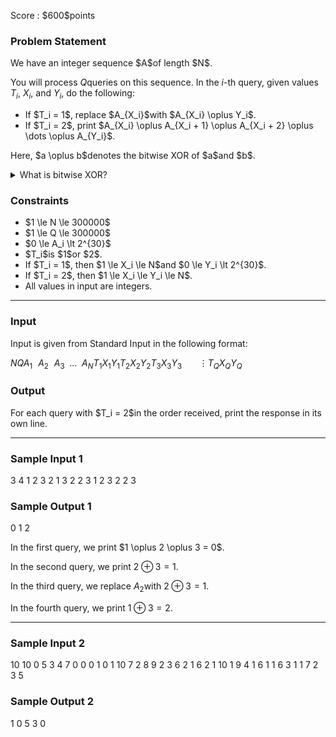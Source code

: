 
<div>

<span>

<span>

<p>
Score : $600$points
</p>

<div>

<section>

### **Problem Statement**

<p>
We have an integer sequence $A$of length $N$.

You will process $Q$queries on this sequence. In the $i$-th query, given values $T_i$, $X_i$, and $Y_i$, do the following:
</p>

<ul>

<li>
If $T_i = 1$, replace $A_{X_i}$with $A_{X_i} \oplus Y_i$.
</li>

<li>
If $T_i = 2$, print $A_{X_i} \oplus A_{X_i + 1} \oplus A_{X_i + 2} \oplus \dots \oplus A_{Y_i}$.
</li>

</ul>

<p>
Here, $a \oplus b$denotes the bitwise XOR of $a$and $b$.

</p>

<details>

<summary>
What is bitwise XOR?
</summary>

<p>
The bitwise XOR of integers $A$and $B$, $A \oplus B$, is defined as follows:

</p>

<ul>

<li>
When $A \oplus B$is written in base two, the digit in the $2^k$'s place ($k \geq 0$) is $1$if either $A$or $B$, but not both, has $1$in the $2^k$'s place, and $0$otherwise.
</li>

</ul>
For example, $3 \oplus 5 = 6$. (In base two: $011 \oplus 101 = 110$.)

<p>

</p>

</details>

<p>

</p>

</section>

</div>

<div>

<section>

### **Constraints**

<ul>

<li>
$1 \le N \le 300000$
</li>

<li>
$1 \le Q \le 300000$
</li>

<li>
$0 \le A_i \lt 2^{30}$
</li>

<li>
$T_i$is $1$or $2$.
</li>

<li>
If $T_i = 1$, then $1 \le X_i \le N$and $0 \le Y_i \lt 2^{30}$.
</li>

<li>
If $T_i = 2$, then $1 \le X_i \le Y_i \le N$.
</li>

<li>
All values in input are integers.
</li>

</ul>

</section>

</div>

---

<div>

<div>

<section>

### **Input**

<p>
Input is given from Standard Input in the following format:
</p>

<div>

$N$$Q$$A_1 \hspace{7pt} A_2 \hspace{7pt} A_3 \hspace{5pt} \dots \hspace{5pt} A_N$$T_1$$X_1$$Y_1$$T_2$$X_2$$Y_2$$T_3$$X_3$$Y_3$$\hspace{22pt} \vdots$$T_Q$$X_Q$$Y_Q$
</div>

</section>

</div>

<div>

<section>

### **Output**

<p>
For each query with $T_i = 2$in the order received, print the response in its own line.
</p>

</section>

</div>

</div>

---

<div>

<section>

### **Sample Input 1**

<div>

3 4
1 2 3
2 1 3
2 2 3
1 2 3
2 2 3

</div>

</section>

</div>

<div>

<section>

### **Sample Output 1**

<div>

0
1
2

</div>

<p>
In the first query, we print $1 \oplus 2 \oplus 3 = 0$.

In the second query, we print $2 \oplus 3 = 1$.

In the third query, we replace $A_2$with $2 \oplus 3 = 1$.

In the fourth query, we print $1 \oplus 3 = 2$.
</p>

</section>

</div>

---

<div>

<section>

### **Sample Input 2**

<div>

10 10
0 5 3 4 7 0 0 0 1 0
1 10 7
2 8 9
2 3 6
2 1 6
2 1 10
1 9 4
1 6 1
1 6 3
1 1 7
2 3 5

</div>

</section>

</div>

<div>

<section>

### **Sample Output 2**

<div>

1
0
5
3
0

</div>

</section>

</div>

</span>

</span>

</div>
